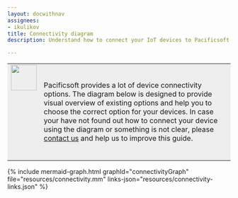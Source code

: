 ```yaml
---
layout: docwithnav
assignees:
- ikulikov
title: Connectivity diagram
description: Understand how to connect your IoT devices to Pacificsoft

---
```


<table style="background-color:#eeeeee">
<tr>
  <td style="width: 58px;" valign="top">
      <img width="58" height="58" src="/images/info-sign.svg"/>
  </td>
  <td>
      <br/>  
      <p>Pacificsoft provides a lot of device connectivity options. The diagram below is designed to provide visual overview of existing options and help you to choose the correct option for your devices. 
         In case your have not found out how to connect your device using the diagram or something is not clear, please <a href="/docs/contact-us/">contact us</a> and help us to improve this guide.</p>
      <br/>  
 </td>
</tr>
</table>

{% include mermaid-graph.html 
graphId="connectivityGraph" 
file="resources/connectivity.mm" 
links-json="resources/connectivity-links.json" %}

